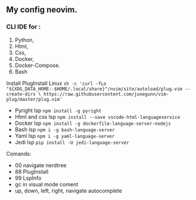 ## My config neovim.

### CLI IDE for :
1. Python, 
2. Html, 
3. Css, 
4. Docker, 
5. Docker-Compose.
6. Bash


Install PlugInstall Linux `sh -c 'curl -fLo "${XDG_DATA_HOME:-$HOME/.local/share}"/nvim/site/autoload/plug.vim --create-dirs \
       https://raw.githubusercontent.com/junegunn/vim-plug/master/plug.vim'`

* Pyright lsp `npm install -g pyright`
* Html and css lsp `npm install --save vscode-html-languageservice`
* Docker lsp `npm install -g dockerfile-language-server-nodejs`
* Bash lsp `npm i -g bash-language-server`
* Yaml lsp `npm i -g yaml-language-server`
* Jedi lsp `pip install -U jedi-language-server`


Comands:
* 00 navigate nerdtree
* 88 PlugInstall 
* 99 LspInfo
* gc in visual mode coment
* up, down, left, right, navigate autocomplete

